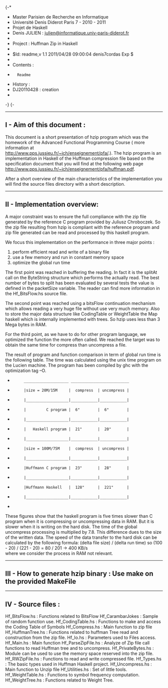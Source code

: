 {-* 
  * Master Parisien de Recherche en Informatique 
  * Université Denis Diderot Paris 7 - 2010 - 2011
  * Projet de Haskell
  * Denis JULIEN  : julien@informatique.univ-paris-diderot.fr
  *
  *   Project : Huffman Zip in Haskell
  *
  * $Id: readme,v 1.1 2011/04/28 09:00:04 denis7cordas Exp $
  *
  * Contents : 
  *       Readme
  * History :
  *   DJ20110428 : creation
  *       
-}
{-
-- -----------------------------------------------------------------------------
I - Aim of this document :
--------------------------
This document is a short presentation of   hzip program which was the homework 
of the  Advanced Functional Programming Course ( more information at  
http://www.pps.jussieu.fr/~jch/enseignement/pfa/.). 
 The hzip program is an implementation in Haskell of  the Huffman compression 
file based on the specification  document that you will find at the following 
web page  http://www.pps.jussieu.fr/~jch/enseignement/pfa/huffman.pdf.

After a short overview of the main characteristics of the implementation you 
will find the source files directory with a short description.

-----------------------------
II - Implementation overview:
----------------------------- 
 A major constraint was to ensure the full compliance with the zip file  
generated by the reference C program provided by Juliusz Chroboczek. So the zip 
file resulting from hzip  is compliant with the reference  program and zip file 
generated can  be read and processed by this haskell program. 

We focus this implementation on the performance in three major points : 
1) perform efficient read and write of a binary file  
2) use a few memory and run in constant memory space  
3) optimize the global run time  

 The first point was reached in buffering the reading. In fact it is  the splitAt
call on the ByteString structure which performs the actually read. The best 
number of bytes to split has been evaluated by several tests the value is 
defined in the packetSize variable. 
The reader can find more information in the Hf_BitsFlow.hs source file.

 The second point was reached using a bitsFlow continuation mechanism which 
allows reading a very huge file without use very much memory.  Also to store the
 major data structure like CodingTable or WeightTable the Map haskell which is 
internally implemented with trees. So hzip uses less than 3 Mega bytes in RAM.

 For the third point, as we have to do for other program language, we optimized 
the function the more often called. We reached the target was to obtain the same
 time for compress than uncompress a file.  
 
 The result of program and function comparison in term of global run time is the
following table. The time was calculated using the unix time program on the 
Lucien machine. The program has been compiled by ghc with the optimization 
tag –O. 

  *          ____________________ __________________________ 
  *          |size = 20M/15M     |  compress  | uncompress | 
  *          |___________________|____________|____________| 
  *          |         C program |  6"        |  6"        | 
  *          |___________________|____________|____________| 
  *          |   Haskell program |  21"       |  20"       | 
  *          |___________________|____________|____________| 
  *          |size = 100M/75M    |  compress  | uncompress | 
  *          |___________________|____________|____________| 
  *          |Huffmann C program |  23"       |  28"       | 
  *          |___________________|____________|____________| 
  *          |Huffmann Haskell   |  128"      |  221"      | 
  *          |___________________|____________|____________| 
  *
        
 These figures show that the haskell program is five times slower than C program
 when it is compressing or uncompressing data in RAM.  But it is slower when it 
is writing on the hard disk. The time of the global uncompress processing is 
multiplied by 7.8. This difference dues to the size of the written data. The 
speed of the data transfer to the hard disk can be calculated by the following 
formula:  (delta file size) / (delta run time) 
so (100 - 20) / (221 - 20) = 80 / 201 ->  400 KB/s  
where we consider the process in RAM not relevant.
  
-----------------------------------      
III - How to generate hzip binary  : Use make on the provided MakeFile
-----------------------------------

-------------------
IV - Source files :  
-------------------
Hf_BitsFlow.hs  : Functions related to  BitsFlow
Hf_CarambarJokes : Sample of random function use.
Hf_CodingTable.hs : Functions to make and access the  Coding Table of Symbols
Hf_Compress.hs :  Main function to zip file
Hf_HuffmanTree.hs :  Functions related to huffman Tree read and construction from the zip file.
Hf_Io.hs : Parameters used to Files access.
Hf_Main.hs : Main function
Hf_ParseZipFile.hs : Analyze of Zip file call functions to read Huffman tree and to    uncompress.
Hf_PrivateBytes.hs :  Module can be used to use the memory space reserved into the  zip file.
Hf_RWZipFile.hs : Functions to read and write compressed file.
Hf_Types.hs : The basic types used in Huffman Haskell project.
Hf_Uncompress.hs : Main function to Unzip file
Hf_Utilities.hs : Set of little tools.
Hf_WeightTable.hs : Functions to symbol frequency computation.
Hf_WeightTree.hs : Functions related to Weight Tree.


